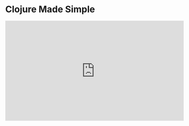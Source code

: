 # Clojure Made Simple

<center>
<iframe width="560" height="315" src="https://www.youtube.com/embed/VSdnJDO-xdg" frameborder="0" allowfullscreen></iframe>
</center>
